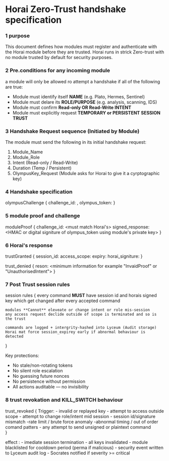 # Horai Zero-Trust handshake specification

### 1 purpose
This document defines how modules must register and authenticate with the Horai module before they are trusted. Horai runs in strick Zero-trust with no module trusted by default for security purposes.

### 2 Pre.conditions for any incoming module

a module will only be allowed ro attempt a handshake if all of the following are true:

- Module must identify itself **NAME** (e.g. Plato, Hermes, Sentinel)
- Module must delare its **ROLE/PURPOSE** (e.g. analysis, scanning, IDS)
- Module must confirm **Read-only OR Read-Write INTENT**
- Module must explicitly request **TEMPORARY or PERSISTENT SESSION TRUST**


### 3 Handshake Request sequence (Initiated by Module)

The module must send the following in its initial handshake request:

1. Module_Name
2. Module_Role
3. Intent (Read-only / Read-Write)
4. Duration (Temp / Persistent)
5. OlympusKey_Request (Module asks for Horai to give it a cyrptographic key)


### 4 Handshake specification

olympusChallenge {
    challenge_id: <unique per-session identifyer that changes after C commands or M minutes>,
    olympus_token: <cryptographically secure one-time challenge value>
}


### 5 module proof and challenge

moduleProof {
    challenge_id: <must match Horai's>
    signed_response: <HMAC or digital signiture of olympus_token using module's private key>
}

### 6 Horai's response

trustGranted {
    session_id: <non-guessable unique session ID>
    access_scope: <minimum access based on role and intent>
    expiry: <time or command count>
    horai_signiture: <horai signs this entire structure>
}

trust_denied {
    reson: <minimum information for example "InvaidProof" or "UnauthorisedIntent">
}


### 7 Post Trust session rules

session rules {
    every command **MUST** have session id and horais signed key which get changed after every accepted command

    modules **Cannot** eleveate or change intent or role mis-session
    any access request declide outside of scope is terminated and so is the trust 

    commands are logged + intergrity-hashed into Lyceum (Audit storage) Horai mat force session_expirey early if abnormal behaviour is detected 
}

Key protections:
- No stale/non-rotating tokens
- No silent role escalation
- No guessing future nonces
- No persistence without permission
- All actions auditable — no invisibility


### 8 trust revokation and KILL_SWITCH behaviour

trust_revoked {
    Trigger:
        - invalid or replayed key
        - attempt to access outside scope
        - attempt to change role/intent mid session
        - session id/signature mismatch
        -rate limit / brute force anomaly
        -abnormal timing / out of order comand patters
        - any attempt to send unsigned or plaintext command  
}

effect : 
    - imediate session termination
    - all keys invalidated
    - module blacklisted for cooldown period (perma if malicious)
    - security event written to Lyceum audit log
    - Socrates notified if severity >= critical
